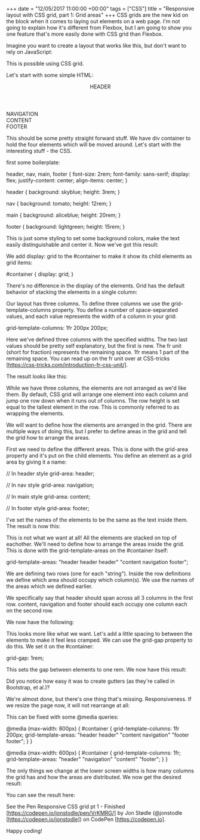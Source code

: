 +++
date = "12/05/2017 11:00:00 +00:00"
tags = ["CSS"]
title = "Responsive layout with CSS grid, part 1: Grid areas"
+++
CSS grids are the new kid on the block when it comes to laying out elements on a
web page. I'm not going to explain how it's different from Flexbox, but I am
going to show you one feature that's more easily done with CSS grid than
Flexbox.

Imagine you want to create a layout that works like this, but don't want to rely
on JavaScript:



This is possible using CSS grid.

Let's start with some simple HTML:

<div id="container">
  <header>
    HEADER
  </header>

  <nav>
    NAVIGATION
  </nav>

  <main>
    CONTENT
  </main>

  <footer>
    FOOTER
  </footer>
</div>


This should be some pretty straight forward stuff. We have div  container to
hold the four elements which will be moved around. Let's start with the
interesting stuff - the CSS.

first some boilerplate:

header, nav, main, footer {
  font-size: 2rem;
  font-family: sans-serif;
  display: flex;
  justify-content: center;
  align-items: center;
}

header {
  background: skyblue;
  height: 3rem;
}

nav {
  background: tomato;
  height: 12rem;
}

main {
  background: aliceblue;
  height: 20rem;
}

footer {
  background: lightgreen;
  height: 15rem;
}


This is just some styling to set some background colors, make the text easily
distinguishable and center it. Now we've got this result:



We add display: grid  to the #container  to make it show its child elements as
grid items:

#container {
  display: grid;
}


There's no difference in the display of the elements. Grid has the default
behavior of stacking the elements in a single column:



Our layout has three columns. To define three columns we use the 
grid-template-columns  property. You define a number of space-separated values,
and each value represents the width of a column in your grid:

grid-template-columns: 1fr 200px 200px;


Here we've defined three columns with the specified widths. The two last values
should be pretty self explanatory, but the first is new. The fr  unit (short for
 fraction) represents the remaining space. 1fr  means 1 part of the remaining
space. You can read up on the fr  unit over at CSS-tricks
[https://css-tricks.com/introduction-fr-css-unit/].

The result looks like this:



While we have three columns, the elements are not arranged as we'd like them. By
default, CSS grid will arrange one element into each column and jump one row
down when it runs out of columns. The row height is set equal to the tallest
element in the row. This is commonly referred to as wrapping  the elements.

We will want to define how the elements are arranged in the grid. There are
multiple ways of doing this, but I prefer to define areas in the grid and tell
the grid how to arrange the areas.

First we need to define the different areas. This is done with the grid-area 
property and it's put on the child elements. You define an element as a grid
area by giving it a name:

// In header style
  grid-area: header;

// In nav style
  grid-area: navigation;

// In main style
  grid-area: content;

// In footer style
  grid-area: footer;


I've set the names of the elements to be the same as the text inside them. The
result is now this:



This is not what we want at all! All the elements are stacked on top of
eachother. We'll need to define how to arrange the areas inside the grid. This
is done with the grid-template-areas  on the #container  itself:

grid-template-areas:
  "header header header"
  "content navigation footer";


We are defining two rows (one for each "string"). Inside the row definitions we
define which area should occupy which column(s). We use the names of the areas
which we defined earlier.

We specifically say that header  should span across all 3 columns in the first
row. content, navigation  and footer  should each occupy one column each on the
second row.

We now have the following:



This looks more like what we want. Let's add a little spacing to between the
elements to make it feel less cramped. We can use the grid-gap  property to do
this. We set it on the #container:

grid-gap: 1rem;


This sets the gap between elements to one rem. We now have this result:



Did you notice how easy it was to create gutters  (as they're called in
Bootstrap, et al.)?

We're almost done, but there's one thing that's missing. Responsiveness. If we
resize the page now, it will not rearrange at all:



This can be fixed with some @media  queries:

@media (max-width: 800px) {
  #container {
    grid-template-columns: 1fr 200px;
    grid-template-areas:
      "header header"
      "content navigation"
      "footer footer";
    }
}

@media (max-width: 600px) {
  #container {
    grid-template-columns: 1fr;
    grid-template-areas: 
      "header"
      "navigation"
      "content"
      "footer";
  }
}


The only things we change at the lower screen widths is how many columns the
grid has and how the areas are distributed. We now get the desired result:



You can see the result here:

See the Pen Responsive CSS grid pt 1 - Finished
[https://codepen.io/jonstodle/pen/VrKMRG/]  by Jon Stødle (@jonstodle
[https://codepen.io/jonstodle]) on CodePen [https://codepen.io].

Happy coding!
